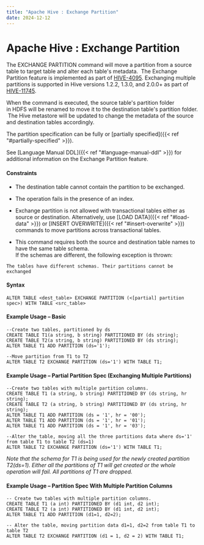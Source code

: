 ```yaml
---
title: "Apache Hive : Exchange Partition"
date: 2024-12-12
---
```


# Apache Hive : Exchange Partition

The EXCHANGE PARTITION command will move a partition from a source table to target table and alter each table's metadata.  The Exchange Partition feature is implemented as part of [HIVE-4095](https://issues.apache.org/jira/browse/HIVE-4095). Exchanging multiple partitions is supported in Hive versions 1.2.2, 1.3.0, and 2.0.0+ as part of [HIVE-11745](https://issues.apache.org/jira/browse/HIVE-11745).

When the command is executed, the source table's partition folder in HDFS will be renamed to move it to the destination table's partition folder.  The Hive metastore will be updated to change the metadata of the source and destination tables accordingly.

The partition specification can be fully or [partially specified]({{< ref "#partially-specified" >}}).

See [Language Manual DDL]({{< ref "#language-manual-ddl" >}}) for additional information on the Exchange Partition feature.

#### Constraints

* The destination table cannot contain the partition to be exchanged.

* The operation fails in the presence of an index.
* Exchange partition is not allowed with transactional tables either as source or destination. Alternatively, use [LOAD DATA]({{< ref "#load-data" >}}) or [INSERT OVERWRITE]({{< ref "#insert-overwrite" >}}) commands to move partitions across transactional tables.
* This command requires both the source and destination table names to have the same table schema.    
If the schemas are different, the following exception is thrown:

`The tables have different schemas. Their partitions cannot be exchanged`
#### Syntax

```
ALTER TABLE <dest_table> EXCHANGE PARTITION (<[partial] partition spec>) WITH TABLE <src_table>

```

#### Example Usage – Basic

```
--Create two tables, partitioned by ds
CREATE TABLE T1(a string, b string) PARTITIONED BY (ds string);
CREATE TABLE T2(a string, b string) PARTITIONED BY (ds string);
ALTER TABLE T1 ADD PARTITION (ds='1');

--Move partition from T1 to T2
ALTER TABLE T2 EXCHANGE PARTITION (ds='1') WITH TABLE T1;
```

#### Example Usage – Partial Partition Spec (Exchanging Multiple Partitions)

```
--Create two tables with multiple partition columns.
CREATE TABLE T1 (a string, b string) PARTITIONED BY (ds string, hr string);
CREATE TABLE T2 (a string, b string) PARTITIONED BY (ds string, hr string);
ALTER TABLE T1 ADD PARTITION (ds = '1', hr = '00');
ALTER TABLE T1 ADD PARTITION (ds = '1', hr = '01');
ALTER TABLE T1 ADD PARTITION (ds = '1', hr = '03');

--Alter the table, moving all the three partitions data where ds='1' from table T1 to table T2 (ds=1) 
ALTER TABLE T2 EXCHANGE PARTITION (ds='1') WITH TABLE T1;
```

*Note that the schema for T1 is being used for the newly created partition T2(ds=1). Either all the partitions of T1 will get created or the whole operation will fail. All partitions of T1 are dropped.*

#### Example Usage – Partition Spec With Multiple Partition Columns

```
-- Create two tables with multiple partition columns.
CREATE TABLE T1 (a int) PARTITIONED BY (d1 int, d2 int);
CREATE TABLE T2 (a int) PARTITIONED BY (d1 int, d2 int);
ALTER TABLE T1 ADD PARTITION (d1=1, d2=2);

-- Alter the table, moving partition data d1=1, d2=2 from table T1 to table T2
ALTER TABLE T2 EXCHANGE PARTITION (d1 = 1, d2 = 2) WITH TABLE T1;

```

 

 

